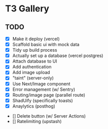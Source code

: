 # T3 Gallery

## TODO

- [x] Make it deploy (vercel)
- [x] Scaffold basic ui with mock data
- [x] Tidy up build process
- [x] Actually set up a database (vercel postgres)
- [x] Attach database to UI
- [x] Add authentication
- [x] Add image upload
- [x] "taint" (server-only)
- [x] Use Next/Image component
- [x] Error management (w/ Sentry) 
- [x] Routing/image page (parallel route)
- [x] ShadUify (specifically toasts)
- [x] Anaylytics (posthog)
- [] Delete button (w/ Server Actions)
- [] Ratelimiting (upstash)
